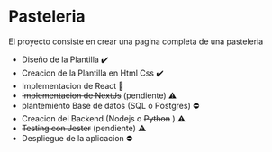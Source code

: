 

# Pasteleria

El  proyecto consiste en crear una pagina completa de una pasteleria  


- Diseño de la Plantilla :heavy_check_mark:
- Creacion de la Plantilla en Html Css :heavy_check_mark:
- Implementacion de React :hammer:
- ~~Implementacion de NextJs~~ (pendiente) :warning:
- plantemiento Base de datos (SQL o Postgres) :no_entry:
- Creacion del Backend (Nodejs o ~~Python~~ ) :warning:
- ~~Testing con Jester~~ (pendiente) :warning:
- Despliegue de la aplicacion :no_entry:
